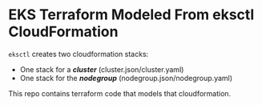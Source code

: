 
# EKS Terraform Modeled From eksctl CloudFormation

`eksctl` creates two cloudformation stacks:
* One stack for  a ***cluster*** (cluster.json/cluster.yaml)
* One stack for the ***nodegroup*** (nodegroup.json/nodegroup.yaml)

This repo contains terraform code that models that cloudformation.
